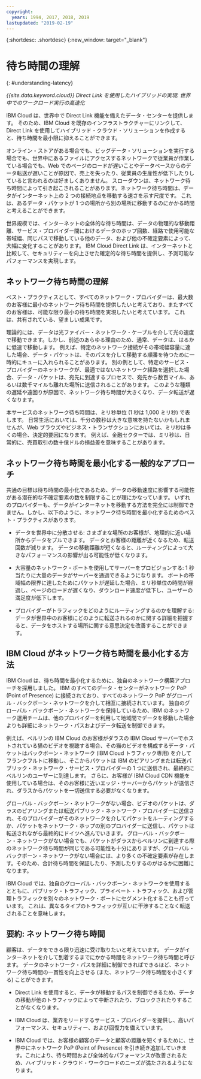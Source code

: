 ```yaml
---
copyright:
  years: 1994, 2017, 2018, 2019
lastupdated: "2019-02-19"
---
```


{:shortdesc: .shortdesc}
{:new_window: target="_blank"}

# 待ち時間の理解
{: #understanding-latency}

_{{site.data.keyword.cloud}} Direct Link を使用したハイブリッドの実現: 世界中でのワークロード実行の高速化_

IBM Cloud は、世界中で Direct Link 機能を備えたデータ・センターを提供します。 そのため、IBM Cloud を既存のインフラストラクチャーにリンクして、Direct Link を使用してハイブリッド・クラウド・ソリューションを作成すると、待ち時間を最小限に抑えることができます。

オンライン・ストアがある場合でも、ビッグデータ・ソリューションを実行する場合でも、世界中にあるファイルにアクセスするネットワークで従業員が作業している場合でも、Web でのページのロードが遅いことやデータベースからのデータ転送が遅いことが原因で、売上を失ったり、従業員の生産性が低下したりしていると言われるのは好ましくありません。 スローダウンは、ネットワーク待ち時間によって引き起こされることがあります。ネットワーク待ち時間は、データがインターネット上の 2 つの接続地点を移動する速さを示す尺度です。 これは、あるデータ・パケットが 1 つの場所から別の場所に移動するのにかかる時間と考えることができます。

世界規模では、インターネットの全体的な待ち時間は、データの物理的な移動距離、サービス・プロバイダー間におけるデータのホップ回数、経路で使用可能な帯域幅、同じパスで移動している他のデータ、および他の不確定要素によって、大幅に変化することがあります。 IBM Cloud Direct Link は、インターネットと比較して、セキュリティーを向上させた確定的な待ち時間を提供し、予測可能なパフォーマンスを実現します。


## ネットワーク待ち時間の理解

ベスト・プラクティスとして、すべてのネットワーク・プロバイダーは、最大数のお客様に最小のネットワーク待ち時間を提供したいと考えており、またすべてのお客様は、可能な限り最小の待ち時間を実現したいと考えています。 これは、共有されている、望ましい成果です。

理論的には、データは光ファイバー・ネットワーク・ケーブルを介して光の速度で移動できます。しかし、前述のあらゆる理由のため、通常、データは、はるかに低速で移動します。 例えば、特定のネットワーク接続がその帯域幅容量に達した場合、データ・パケットは、そのパスを介して移動する順番を待つために一時的にキューに入れられることがあります。 別の例として、特定のサービス・プロバイダーのネットワークが、最適ではないネットワーク経路を選択した場合、データ・パケットは、宛先に到達するプロセスで、宛先から数百マイル、あるいは数千マイルも離れた場所に送信されることがあります。 このような種類の遅延や遠回りが原因で、ネットワーク待ち時間が大きくなり、データ転送が遅くなります。

本サービスのネットワーク待ち時間は、ミリ秒単位 (1 秒は 1,000 ミリ秒) で表します。 日常生活においては、千分の数秒は大きな意味を持たないかもしれませんが、Web ブラウズやビジネス・トランザクションにおいては、ミリ秒は多くの場合、決定的要因になります。 例えば、金融セクターでは、ミリ秒は、日常的に、売買取引の数十億ドルの損益差を意味することがあります。

## ネットワーク待ち時間を最小化する一般的なアプローチ

共通の目標は待ち時間の最小化であるため、データの移動速度に影響する可能性がある潜在的な不確定要素の数を制限することが理にかなっています。 いずれのプロバイダーも、データがインターネットを移動する方法を完全には制御できません。しかし、以下のように、ネットワーク待ち時間を最小化するためのベスト・プラクティスがあります。

 * データを世界中に分散させる: さまざまな場所のお客様が、地理的に近い場所からデータをプルできます。 データとお客様の距離が近くなるため、転送回数が減ります。 データの移動距離が短くなると、ルーティングによって大きなパフォーマンスの影響が出る可能性が低くなります。

 * 大容量のネットワーク・ポートを使用してサーバーをプロビジョンする: 1 秒当たりに大量のデータがサーバーを通過できるようになります。 ポートの帯域幅の限界に達したためにパケットが遅延した場合、ミリ秒単位の時間が経過し、ページのロードが遅くなり、ダウンロード速度が低下し、ユーザーの満足度が低下します。

 * プロバイダーがトラフィックをどのようにルーティングするのかを理解する: データが世界中のお客様にどのように転送されるのかに関する詳細を把握すると、データをホストする場所に関する意思決定を改善することができます。

## IBM Cloud がネットワーク待ち時間を最小化する方法

IBM Cloud は、待ち時間を最小化するために、独自のネットワーク構築アプローチを採用しました。 IBM のすべてのデータ・センターがネットワーク PoP (Point of Presence) に接続されており、すべてのネットワーク PoP がグローバル・バックボーン・ネットワークを介して相互に接続されています。 独自のグローバル・バックボーン・ネットワークを保持しているため、IBM のネットワーク運用チームは、他のプロバイダーを利用して地域間でデータを移動した場合よりも詳細にネットワーク・パスおよびデータ転送を制御できます。
 
例えば、ベルリンの IBM Cloud のお客様がダラスの IBM Cloud サーバーでホストされている猫のビデオを視聴する場合、その猫のビデオを構成するデータ・パケットはバックボーン・ネットワーク (IBM Cloud トラフィック専用) を介してフランクフルトに移動し、そこからパケットは IBM のピアリングまたは転送パブリック・ネットワーク・サービス・プロバイダーの 1 つに送信され、最終的にベルリンのユーザーに到達します。 さらに、お客様が IBM Cloud CDN 機能を使用している場合は、そのお客様に近いエッジ・サーバーからパケットが送信され、ダラスからパケットを一切送信する必要がなくなります。

グローバル・バックボーン・ネットワークがない場合、ビデオのパケットは、ダラスのピアリングまたは転送パブリック・ネットワーク・プロバイダーに送信され、そのプロバイダーがそのネットワークを介してパケットをルーティングするか、パケットをネットワーク・ホップの別のプロバイダーに送信し、パケットは転送されながら最終的にドイツへ進んでいきます。 グローバル・バックボーン・ネットワークがない場合でも、パケットがダラスからベルリンに到達する際のネットワーク待ち時間が同じである可能性も十分にありますが、グローバル・バックボーン・ネットワークがない場合には、より多くの不確定要素が存在します。そのため、合計待ち時間を保証したり、予測したりするのがはるかに困難になります。

IBM Cloud では、独自のグローバル・バックボーン・ネットワークを使用するとともに、パブリック・トラフィック、プライベート・トラフィック、および管理トラフィックを別々のネットワーク・ポートにセグメント化することも行っています。 これは、異なるタイプのトラフィックが互いに干渉することなく転送されることを意味します。

## 要約: ネットワーク待ち時間

顧客は、データをできる限り迅速に受け取りたいと考えています。 データがインターネットを介して到着するまでにかかる時間をネットワーク待ち時間と呼びます。 データのネットワーク・パスを詳細に制御できればできるほど、ネットワーク待ち時間の一貫性を向上させる (また、ネットワーク待ち時間を小さくする) ことができます。

* Direct Link を使用すると、データが移動するパスを制御できるため、データの移動が他のトラフィックによって中断されたり、ブロックされたりすることがなくなります。

* IBM Cloud は、業界をリードするサービス・プロバイダーを提供し、高いパフォーマンス、セキュリティー、および回復力を備えています。

* IBM Cloud では、お客様の顧客のデータと顧客の距離を短くするために、世界中にネットワーク PoP (Point of Presence) を引き続き追加していきます。これにより、待ち時間および全体的なパフォーマンスが改善されるため、ハイブリッド・クラウド・ワークロードのニーズが満たされるようになります。


